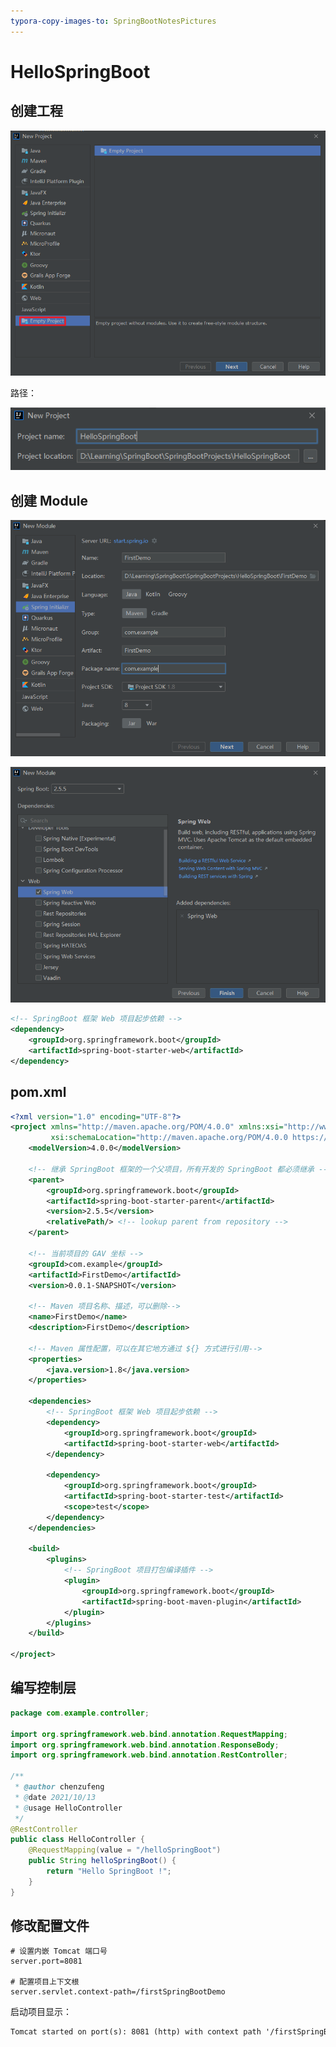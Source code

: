 ```yaml
---
typora-copy-images-to: SpringBootNotesPictures
---
```


# HelloSpringBoot

## 创建工程

![SpringBoot入门-创建Project](SpringBootNotesPictures/SpringBoot入门-创建Project.png)

路径：

![SpringBoot入门-Project路径](SpringBootNotesPictures/SpringBoot入门-Project路径.png)



## 创建 Module

![SpringBoot入门-创建Module](SpringBootNotesPictures/SpringBoot入门-创建Module.png)

![SpringBoot入门-选择依赖](SpringBootNotesPictures/SpringBoot入门-选择依赖.png)

```xml
<!-- SpringBoot 框架 Web 项目起步依赖 -->
<dependency>
    <groupId>org.springframework.boot</groupId>
    <artifactId>spring-boot-starter-web</artifactId>
</dependency>
```

## pom.xml

```xml
<?xml version="1.0" encoding="UTF-8"?>
<project xmlns="http://maven.apache.org/POM/4.0.0" xmlns:xsi="http://www.w3.org/2001/XMLSchema-instance"
         xsi:schemaLocation="http://maven.apache.org/POM/4.0.0 https://maven.apache.org/xsd/maven-4.0.0.xsd">
    <modelVersion>4.0.0</modelVersion>

    <!-- 继承 SpringBoot 框架的一个父项目，所有开发的 SpringBoot 都必须继承 -->
    <parent>
        <groupId>org.springframework.boot</groupId>
        <artifactId>spring-boot-starter-parent</artifactId>
        <version>2.5.5</version>
        <relativePath/> <!-- lookup parent from repository -->
    </parent>

    <!-- 当前项目的 GAV 坐标 -->
    <groupId>com.example</groupId>
    <artifactId>FirstDemo</artifactId>
    <version>0.0.1-SNAPSHOT</version>

    <!-- Maven 项目名称、描述，可以删除-->
    <name>FirstDemo</name>
    <description>FirstDemo</description>

    <!-- Maven 属性配置，可以在其它地方通过 ${} 方式进行引用-->
    <properties>
        <java.version>1.8</java.version>
    </properties>

    <dependencies>
        <!-- SpringBoot 框架 Web 项目起步依赖 -->
        <dependency>
            <groupId>org.springframework.boot</groupId>
            <artifactId>spring-boot-starter-web</artifactId>
        </dependency>

        <dependency>
            <groupId>org.springframework.boot</groupId>
            <artifactId>spring-boot-starter-test</artifactId>
            <scope>test</scope>
        </dependency>
    </dependencies>

    <build>
        <plugins>
            <!-- SpringBoot 项目打包编译插件 -->
            <plugin>
                <groupId>org.springframework.boot</groupId>
                <artifactId>spring-boot-maven-plugin</artifactId>
            </plugin>
        </plugins>
    </build>

</project>
```

## 编写控制层

```java
package com.example.controller;

import org.springframework.web.bind.annotation.RequestMapping;
import org.springframework.web.bind.annotation.ResponseBody;
import org.springframework.web.bind.annotation.RestController;

/**
 * @author chenzufeng
 * @date 2021/10/13
 * @usage HelloController
 */
@RestController
public class HelloController {
    @RequestMapping(value = "/helloSpringBoot")
    public String helloSpringBoot() {
        return "Hello SpringBoot !";
    }
}
```



## 修改配置文件

```properties
# 设置内嵌 Tomcat 端口号
server.port=8081

# 配置项目上下文根
server.servlet.context-path=/firstSpringBootDemo
```

启动项目显示：

```markdown
Tomcat started on port(s): 8081 (http) with context path '/firstSpringBootDemo'
```

